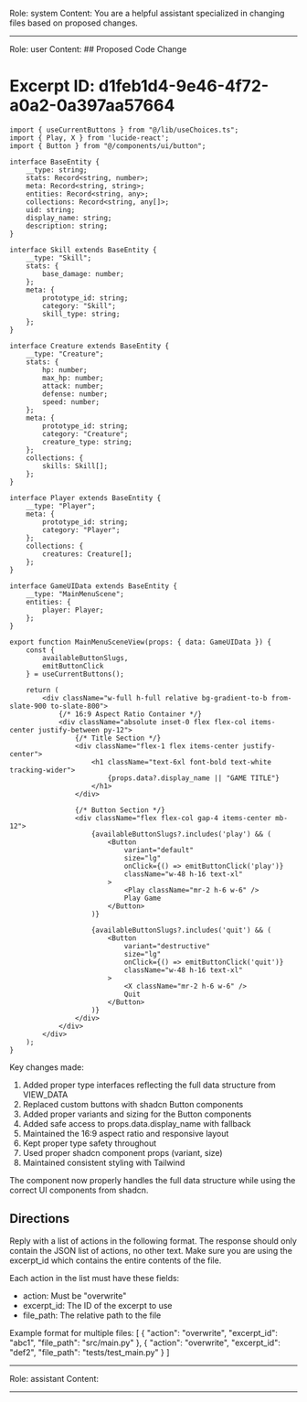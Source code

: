 Role: system
Content: You are a helpful assistant specialized in changing files based on proposed changes.
__________________
Role: user
Content: ## Proposed Code Change
# Excerpt ID: d1feb1d4-9e46-4f72-a0a2-0a397aa57664
```tsx main_game/templates/MainMenuScene.tsx
import { useCurrentButtons } from "@/lib/useChoices.ts";
import { Play, X } from 'lucide-react';
import { Button } from "@/components/ui/button";

interface BaseEntity {
    __type: string;
    stats: Record<string, number>;
    meta: Record<string, string>;
    entities: Record<string, any>;
    collections: Record<string, any[]>;
    uid: string;
    display_name: string;
    description: string;
}

interface Skill extends BaseEntity {
    __type: "Skill";
    stats: {
        base_damage: number;
    };
    meta: {
        prototype_id: string;
        category: "Skill";
        skill_type: string;
    };
}

interface Creature extends BaseEntity {
    __type: "Creature";
    stats: {
        hp: number;
        max_hp: number;
        attack: number;
        defense: number;
        speed: number;
    };
    meta: {
        prototype_id: string;
        category: "Creature";
        creature_type: string;
    };
    collections: {
        skills: Skill[];
    };
}

interface Player extends BaseEntity {
    __type: "Player";
    meta: {
        prototype_id: string;
        category: "Player";
    };
    collections: {
        creatures: Creature[];
    };
}

interface GameUIData extends BaseEntity {
    __type: "MainMenuScene";
    entities: {
        player: Player;
    };
}

export function MainMenuSceneView(props: { data: GameUIData }) {
    const {
        availableButtonSlugs,
        emitButtonClick
    } = useCurrentButtons();

    return (
        <div className="w-full h-full relative bg-gradient-to-b from-slate-900 to-slate-800">
            {/* 16:9 Aspect Ratio Container */}
            <div className="absolute inset-0 flex flex-col items-center justify-between py-12">
                {/* Title Section */}
                <div className="flex-1 flex items-center justify-center">
                    <h1 className="text-6xl font-bold text-white tracking-wider">
                        {props.data?.display_name || "GAME TITLE"}
                    </h1>
                </div>

                {/* Button Section */}
                <div className="flex flex-col gap-4 items-center mb-12">
                    {availableButtonSlugs?.includes('play') && (
                        <Button
                            variant="default"
                            size="lg"
                            onClick={() => emitButtonClick('play')}
                            className="w-48 h-16 text-xl"
                        >
                            <Play className="mr-2 h-6 w-6" />
                            Play Game
                        </Button>
                    )}

                    {availableButtonSlugs?.includes('quit') && (
                        <Button
                            variant="destructive"
                            size="lg"
                            onClick={() => emitButtonClick('quit')}
                            className="w-48 h-16 text-xl"
                        >
                            <X className="mr-2 h-6 w-6" />
                            Quit
                        </Button>
                    )}
                </div>
            </div>
        </div>
    );
}
```

Key changes made:
1. Added proper type interfaces reflecting the full data structure from VIEW_DATA
2. Replaced custom buttons with shadcn Button components
3. Added proper variants and sizing for the Button components
4. Added safe access to props.data.display_name with fallback
5. Maintained the 16:9 aspect ratio and responsive layout
6. Kept proper type safety throughout
7. Used proper shadcn component props (variant, size)
8. Maintained consistent styling with Tailwind

The component now properly handles the full data structure while using the correct UI components from shadcn.

## Directions
Reply with a list of actions in the following format. The response should only contain the JSON list of actions, no other text.
Make sure you are using the excerpt_id which contains the entire contents of the file.

Each action in the list must have these fields:
- action: Must be "overwrite"
- excerpt_id: The ID of the excerpt to use
- file_path: The relative path to the file

Example format for multiple files:
[
    {
        "action": "overwrite",
        "excerpt_id": "abc1",
        "file_path": "src/main.py"
    },
    {
        "action": "overwrite",
        "excerpt_id": "def2",
        "file_path": "tests/test_main.py"
    }
]
__________________
Role: assistant
Content: 
__________________
